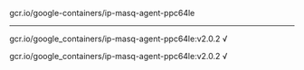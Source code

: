 gcr.io/google-containers/ip-masq-agent-ppc64le 

----
gcr.io/google_containers/ip-masq-agent-ppc64le:v2.0.2 √

gcr.io/google_containers/ip-masq-agent-ppc64le:v2.0.2 √

